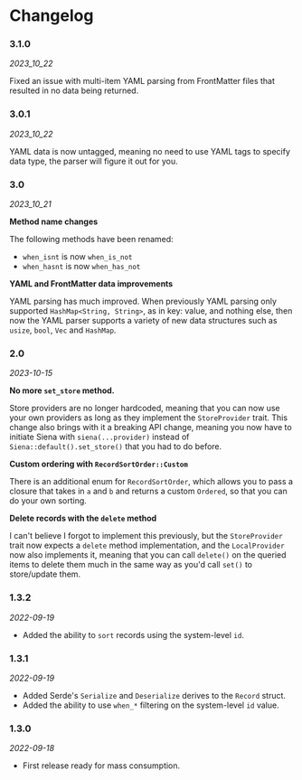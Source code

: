 # Changelog

### 3.1.0

_2023_10_22_

Fixed an issue with multi-item YAML parsing from FrontMatter files that resulted in no data being returned.

### 3.0.1

_2023_10_22_

YAML data is now untagged, meaning no need to use YAML tags to specify data type, the parser will figure it out for you.

### 3.0

_2023_10_21_

**Method name changes**

The following methods have been renamed:

- `when_isnt` is now `when_is_not`
- `when_hasnt` is now `when_has_not`

**YAML and FrontMatter data improvements**

YAML parsing has much improved. When previously YAML parsing only supported `HashMap<String, String>`, as in key: value, and nothing else, then now the YAML parser supports a variety of new data structures such as `usize`, `bool`, `Vec` and `HashMap`. 

### 2.0

_2023-10-15_

**No more `set_store` method.**

Store providers are no longer hardcoded, meaning that you can now use your own providers as long as they implement the `StoreProvider` trait. This change also brings with it a breaking API change, meaning you now have to initiate Siena with `siena(...provider)` instead of `Siena::default().set_store()` that you had to do before.

**Custom ordering with `RecordSortOrder::Custom`**

There is an additional enum for `RecordSortOrder`, which allows you to pass a closure that takes in `a` and `b` and returns a 
custom `Ordered`, so that you can do your own sorting.

**Delete records with the `delete` method**

I can't believe I forgot to implement this previously, but the `StoreProvider` trait now expects a `delete` method implementation, and the `LocalProvider` now also implements it, meaning that you can call `delete()` on the queried items to delete them much in the same way as you'd call `set()` to store/update them.
### 1.3.2

_2022-09-19_

- Added the ability to `sort` records using the system-level `id`.

### 1.3.1

_2022-09-19_

- Added Serde's `Serialize` and `Deserialize` derives to the `Record` struct.
- Added the ability to use `when_*` filtering on the system-level `id` value. 

### 1.3.0

_2022-09-18_

- First release ready for mass consumption.